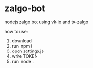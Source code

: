 # zalgo-bot
nodejs zalgo bot using vk-io and to-zalgo

how to use:
1) download
2) run: npm i
3) open settings.js
4) write TOKEN
5) run: node .

